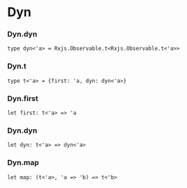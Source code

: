 # Dyn




### Dyn.dyn
  
`type dyn<'a> = Rxjs.Observable.t<Rxjs.Observable.t<'a>>`  


### Dyn.t
  
`type t<'a> = {first: 'a, dyn: dyn<'a>}`  


### Dyn.first
  
`let first: t<'a> => 'a`  


### Dyn.dyn
  
`let dyn: t<'a> => dyn<'a>`  


### Dyn.map
  
`let map: (t<'a>, 'a => 'b) => t<'b>`  

